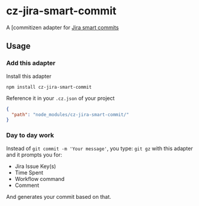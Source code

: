 # cz-jira-smart-commit

A [commitizen adapter for [Jira smart commits](https://confluence.atlassian.com/display/FISHEYE/Using+smart+commits)

## Usage

### Add this adapter

Install this adapter

```
npm install cz-jira-smart-commit
```

Reference it in your `.cz.json` of your project

```json
{
  "path": "node_modules/cz-jira-smart-commit/"
}
```


### Day to day work

Instead of `git commit -m 'Your message'`, you type: `git gz` with this adapter and it prompts you for:

- Jira Issue Key(s)
- Time Spent
- Workflow command
- Comment

And generates your commit based on that.

